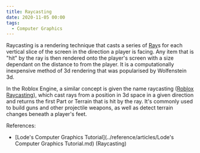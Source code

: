 ```yaml
---
title: Raycasting
date: 2020-11-05 00:00
tags:
  - Computer Graphics 
---
```


Raycasting is a rendering technique that casts a series of [Ray](ray.md)s for each vertical slice of the screen in the direction a player is facing. Any item that is "hit" by the ray is then rendered onto the player's screen with a size dependant on the distance to from the player. It is a computationally inexpensive method of 3d rendering that was popularised by Wolfenstein 3d.

In the Roblox Engine, a similar concept is given the name raycasting ([Roblox Raycasting](roblox-raycasting.md)), which cast rays from a position in 3d space in a given direction and returns the first Part or Terrain that is hit by the ray. It's commonly used to build guns and other projectile weapons, as well as detect terrain changes beneath a player's feet.

References:

* [Lode's Computer Graphics Tutorial](../reference/articles/Lode's Computer Graphics Tutorial.md) (Raycasting)

